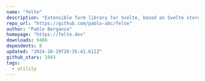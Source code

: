 ```yaml
---
name: "felte"
description: "Extensible form library for Svelte, based on Svelte stores and actions."
repo_url: "https://github.com/pablo-abc/felte"
author: "Pablo Berganza"
homepage: "https://felte.dev"
downloads: 9486
dependents: 8
updated: "2024-10-29T20:35:41.611Z"
github_stars: 1043
tags: 
  - utility
---
```

